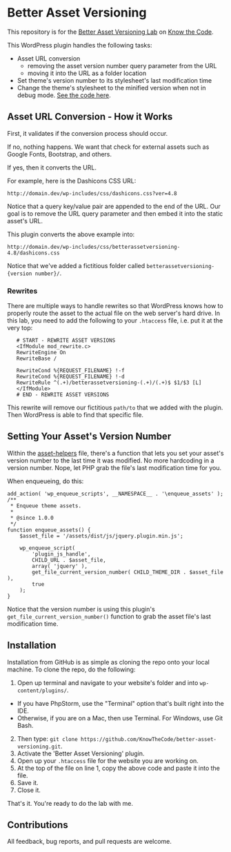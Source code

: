 # Better Asset Versioning

This repository is for the [Better Asset Versioning Lab](https://knowthecode.io/labs/better-asset-versioning) on [Know the Code](https://KnowTheCode.io).

This WordPress plugin handles the following tasks:
 
- Asset URL conversion 
    - removing the asset version number query parameter from the URL
    - moving it into the URL as a folder location
- Set theme's version number to its stylesheet's last modification time
- Change the theme's stylesheet to the minified version when not in debug mode. [See the code here](https://github.com/KnowTheCode/better-asset-versioning/blob/master/src/Support/asset-helpers.php#L14).    
 
## Asset URL Conversion - How it Works
 
First, it validates if the conversion process should occur.  

If no, nothing happens.  We want that check for external assets such as Google Fonts, Bootstrap, and others.

If yes, then it converts the URL.

For example, here is the Dashicons CSS URL:

`http://domain.dev/wp-includes/css/dashicons.css?ver=4.8`

Notice that a query key/value pair are appended to the end of the URL.  Our goal is to remove the URL query parameter and then embed it into the static asset's URL.

This plugin converts the above example into:

`http://domain.dev/wp-includes/css/betterassetversioning-4.8/dashicons.css`

Notice that we've added a fictitious folder called `betterassetversioning-{version number}/`.

### Rewrites

There are multiple ways to handle rewrites so that WordPress knows how to properly route the asset to the actual file on the web server's hard drive.  In this lab, you need to add the following to your `.htaccess` file, i.e. put it at the very top:

```
   # START - REWRITE ASSET VERSIONS
   <IfModule mod_rewrite.c>
   RewriteEngine On
   RewriteBase /
   
   RewriteCond %{REQUEST_FILENAME} !-f
   RewriteCond %{REQUEST_FILENAME} !-d
   RewriteRule ^(.+)/betterassetversioning-(.+)/(.+)$ $1/$3 [L]
   </IfModule>
   # END - REWRITE ASSET VERSIONS
```
This rewrite will remove our fictitious `path/to` that we added with the plugin.  Then WordPress is able to find that specific file. 

## Setting Your Asset's Version Number

Within the [asset-helpers](https://github.com/KnowTheCode/better-asset-versioning/blob/master/src/Support/asset-helpers.php#L38) file, there's a function that lets you set your asset's version number to the last time it was modified.  No more hardcoding in a version number. Nope, let PHP grab the file's last modification time for you.
 
When enqueueing, do this:  

```
add_action( 'wp_enqueue_scripts', __NAMESPACE__ . '\enqueue_assets' );
/**
 * Enqueue theme assets.
 *
 * @since 1.0.0
 */
function enqueue_assets() {
	$asset_file = '/assets/dist/js/jquery.plugin.min.js';
	
	wp_enqueue_script(
		'plugin_js_handle',
		CHILD_URL . $asset_file,
		array( 'jquery' ),
		get_file_current_version_number( CHILD_THEME_DIR . $asset_file ),
		true
	);
}
```

Notice that the version number is using this plugin's `get_file_current_version_number()` function to grab the asset file's last modification time. 

## Installation

Installation from GitHub is as simple as cloning the repo onto your local machine.  To clone the repo, do the following:

1. Open up terminal and navigate to your website's folder and into `wp-content/plugins/`.
- If you have PhpStorm, use the "Terminal" option that's built right into the IDE.
- Otherwise, if you are on a Mac, then use Terminal.  For Windows, use Git Bash.
2. Then type: `git clone https://github.com/KnowTheCode/better-asset-versioning.git`.
3. Activate the 'Better Asset Versioning' plugin.
4. Open up your `.htaccess` file for the website you are working on.
5. At the top of the file on line 1, copy the above code and paste it into the file.
6. Save it.
6. Close it.

That's it.  You're ready to do the lab with me.

## Contributions

All feedback, bug reports, and pull requests are welcome.